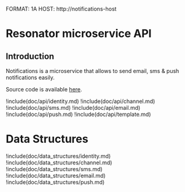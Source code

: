 FORMAT: 1A
HOST: http://notifications-host

# Resonator microservice API

## Introduction

Notifications is a microservice that allows to send email, sms & push notifications easily.

Source code is available [here](https://github.com/thegameofcode/resonator).

!include(doc/api/identity.md)
!include(doc/api/channel.md)
!include(doc/api/sms.md)
!include(doc/api/email.md)
!include(doc/api/push.md)
!include(doc/api/template.md)

# Data Structures

!include(doc/data_structures/identity.md)
!include(doc/data_structures/channel.md)
!include(doc/data_structures/sms.md)
!include(doc/data_structures/email.md)
!include(doc/data_structures/push.md)